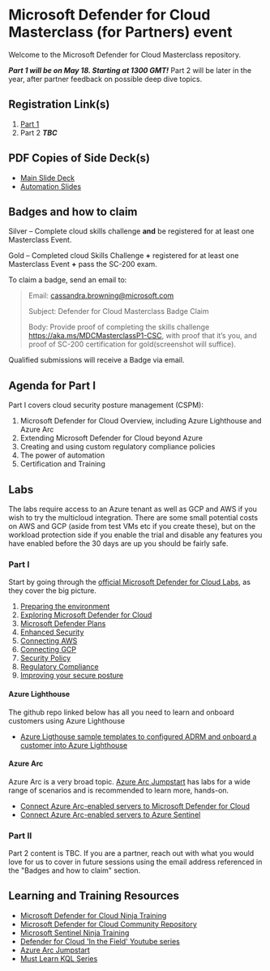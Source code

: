 # Microsoft Defender for Cloud Masterclass (for Partners) event

Welcome to the Microsoft Defender for Cloud Masterclass repository.

***Part 1 will be on May 18. Starting at 1300 GMT!*** Part 2 will be later in the year, after partner feedback on possible deep dive topics.

## Registration Link(s)
1. [Part 1](https://aka.ms/MCDCMasterclassP1-Reg)
2. Part 2 ***TBC***

## PDF Copies of Side Deck(s)
 - [Main Slide Deck](Microsoft%20Defender%20for%20Cloud%20Masterclass%20-%20Part%201%20-%20Q4%20FY22.pdf)
 - [Automation Slides](MDC%20Automations%20-%20Preventing%20cyberattacks%20in%20real-time.pdf)

## Badges and how to claim
Silver – Complete cloud skills challenge **and** be registered for at least one Masterclass Event.

Gold – Completed cloud Skills Challenge **+** registered for at least one Masterclass Event **+** pass the SC-200 exam.

To claim a badge, send an email to:

 > Email: cassandra.browning@microsoft.com
 > 
 > Subject: Defender for Cloud Masterclass Badge Claim
 > 
 > Body: Provide proof of completing the skills challenge https://aka.ms/MDCMasterclassP1-CSC, with proof that it’s you, and proof of SC-200 certification for gold(screenshot will suffice).

Qualified submissions will receive a Badge via email.

## Agenda for Part I
Part I covers cloud security posture management (CSPM):
1. Microsoft Defender for Cloud Overview, including Azure Lighthouse and Azure Arc
2. Extending Microsoft Defender for Cloud beyond Azure
3. Creating and using custom regulatory compliance policies
4. The power of automation
5. Certification and Training

## Labs
The labs require access to an Azure tenant as well as GCP and AWS if you wish to try the multicloud integration. There are some small potential costs on AWS and GCP (aside from test VMs etc if you create these), but on the workload protection side if you enable the trial and disable any features you have enabled before the 30 days are up you should be fairly safe.

### Part I
Start by going  through the [official Microsoft Defender for Cloud Labs](https://github.com/Azure/Microsoft-Defender-for-Cloud/tree/main/Labs), as they cover the big picture.

1. [Preparing the environment](https://github.com/Azure/Microsoft-Defender-for-Cloud/blob/main/Labs/Modules/Module-1-Preparing-the-Environment.md)
2. [Exploring Microsoft Defender for Cloud](https://github.com/Azure/Microsoft-Defender-for-Cloud/blob/main/Labs/Modules/Module-2-Exploring-Azure-Security-Center.md)
3. [Microsoft Defender Plans](https://github.com/Azure/Microsoft-Defender-for-Cloud/blob/main/Labs/Modules/Module-6-Azure-Defender.md)
4. [Enhanced Security](https://github.com/Azure/Microsoft-Defender-for-Cloud/blob/main/Labs/Modules/Module-8-Advance-Cloud-Defense.md)
5. [Connecting AWS](https://docs.microsoft.com/en-us/azure/defender-for-cloud/quickstart-onboard-aws)
6. [Connecting GCP](https://github.com/Azure/Microsoft-Defender-for-Cloud/blob/main/Labs/Modules/Module-10-GCP.md)
7. [Security Policy](https://github.com/Azure/Microsoft-Defender-for-Cloud/blob/main/Labs/Modules/Module-3-ASC-Security-Policy.md)
8. [Regulatory Compliance](https://github.com/Azure/Microsoft-Defender-for-Cloud/blob/main/Labs/Modules/Module-4-Regulatory-Compliance.md)
9. [Improving your secure posture](https://github.com/Azure/Microsoft-Defender-for-Cloud/blob/main/Labs/Modules/Module-5-Improving-your-Secure-Posture.md#exercise-3-automate-recommendations-with-workflow-automation)

#### Azure Lighthouse
The github repo linked below has all you need to learn and onboard customers using Azure Lighthouse
 - [Azure Ligthouse sample templates to configured ADRM and onboard a customer into Azure Lighthouse](https://github.com/Azure/Azure-Lighthouse-samples)

#### Azure Arc
Azure Arc is a very broad topic. [Azure Arc Jumpstart](https://azurearcjumpstart.io/azure_arc_jumpstart/) has labs for a wide range of scenarios and is recommended to learn more, hands-on.
- [Connect Azure Arc-enabled servers to Microsoft Defender for Cloud](https://azurearcjumpstart.io/azure_arc_jumpstart/azure_arc_servers/day2/arc_defender/#azure-arc-and-microsoft-defender-for-cloud-integration)
- [Connect Azure Arc-enabled servers to Azure Sentinel](https://azurearcjumpstart.io/azure_arc_jumpstart/azure_arc_servers/day2/arc_azuresentinel/#connect-azure-arc-enabled-servers-to-azure-sentinel)

### Part II
Part 2 content is TBC. If you are a partner, reach out with what you would love for us to cover in future sessions using the email address referenced in the "Badges and how to claim" section.


## Learning and Training Resources
 - [Microsoft Defender for Cloud Ninja Training](http://aka.ms/ascninja)
 - [Microsoft Defender for Cloud Community Repository](https://github.com/Azure/Microsoft-Defender-for-Cloud)
 - [Microsoft Sentinel Ninja Training](https://techcommunity.microsoft.com/t5/microsoft-sentinel-blog/become-a-microsoft-sentinel-ninja-the-complete-level-400/ba-p/1246310)
 - [Defender for Cloud 'In the Field' Youtube series](https://www.youtube.com/hashtag/mdfcinthefield)
 - [Azure Arc Jumpstart](https://azurearcjumpstart.io/overview/)
 - [Must Learn KQL Series](https://github.com/rod-trent/MustLearnKQL)
